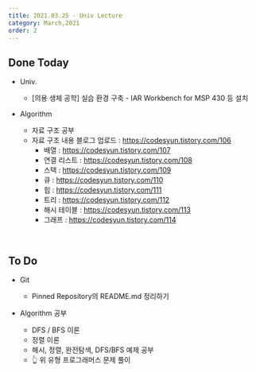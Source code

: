 ```yaml
---
title: 2021.03.25 - Univ Lecture
category: March,2021
order: 2
---
```




## Done Today

- Univ.
  - [의용 생체 공학] 실습 환경 구축 - IAR Workbench for MSP 430 등 설치
  
  

- Algorithm
  - 자료 구조 공부
  - 자료 구조 내용 블로그 업로드 : https://codesyun.tistory.com/106
    - 배열 : https://codesyun.tistory.com/107
    - 연결 리스트 : https://codesyun.tistory.com/108
    - 스택 : https://codesyun.tistory.com/109
    - 큐 :  https://codesyun.tistory.com/110
    - 힙 : https://codesyun.tistory.com/111
    - 트리 : https://codesyun.tistory.com/112
    - 해시 테이블 :  https://codesyun.tistory.com/113
    - 그래프 :  https://codesyun.tistory.com/114

<br>

## To Do

- Git
  - Pinned Repository의 README.md 정리하기



- Algorithm 공부
  - DFS / BFS 이론
  - 정렬 이론
  - 해시, 정렬, 완전탐색, DFS/BFS 예제 공부
  - 👆 위 유형 프로그래머스 문제 풀이